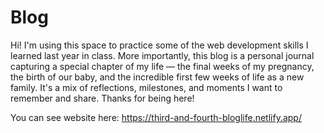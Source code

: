 # Blog
Hi! I'm using this space to practice some of the web development skills I learned last year in class. 
More importantly, this blog is a personal journal capturing a special chapter of my life — the final weeks of my pregnancy, 
the birth of our baby, and the incredible first few weeks of life as a new family. It's a mix of reflections, milestones, 
and moments I want to remember and share. Thanks for being here!

You can see website here: https://third-and-fourth-bloglife.netlify.app/